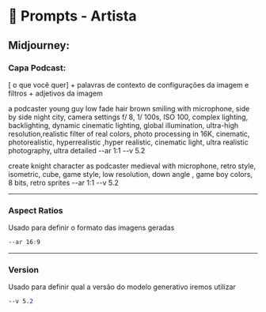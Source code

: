 # 🧠 Prompts - Artista

## Midjourney:

### Capa Podcast:

[ o que você quer] + palavras de contexto de configurações da imagem e filtros + adjetivos da imagem

a podcaster young guy low fade hair brown smiling with microphone, side by side night city, camera settings f/ 8, 1/ 100s, ISO 100, complex lighting, backlighting, dynamic cinematic lighting, global illumination, ultra-high resolution,realistic filter of real colors, photo processing in 16K, cinematic, photorealistic, hyperrealistic ,hyper realistic, cinematic light, ultra realistic photography, ultra detailed --ar 1:1 --v 5.2

create knight character as podcaster medieval with microphone, retro style, isometric, cube, game style, low resolution, down angle , game boy colors, 8 bits, retro sprites --ar 1:1 --v 5.2

---

### Aspect Ratios
Usado para definir o formato das imagens geradas
```css
--ar 16:9
```

---

### Version
Usado para definir qual a versão do modelo generativo iremos utilizar
```css
--v 5.2
```